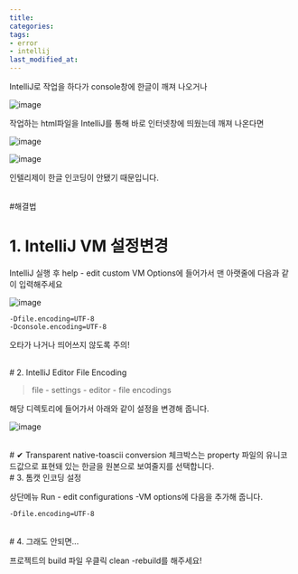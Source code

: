 ```yaml
---
title: 
categories:
tags:
- error
- intellij
last_modified_at:
---
```


IntelliJ로 작업을 하다가 console창에 한글이 깨져 나오거나

![image](https://user-images.githubusercontent.com/79133602/133250990-4cb79cf6-59b9-4dad-ad67-6ec92e13a795.png)

작업하는 html파일을 IntelliJ를 통해 바로 인터넷창에 띄웠는데 깨져 나온다면

![image](https://user-images.githubusercontent.com/79133602/133251194-2f1a9aa7-8e32-4577-9a4a-2ad6c185d976.png)

![image](https://user-images.githubusercontent.com/79133602/133251412-e8c6effd-a217-4b02-943a-532c62cf2c68.png)

인텔리제이 한글 인코딩이 안됐기 때문입니다.

<br/>
#해결법


# 1. IntelliJ VM 설정변경

IntelliJ 실행 후 help - edit custom VM Options에 들어가서 맨 아랫줄에 다음과 같이 입력해주세요

![image](https://user-images.githubusercontent.com/79133602/133567824-b30b2bf5-df85-4359-85e3-0d22791e10eb.png)

```
-Dfile.encoding=UTF-8
-Dconsole.encoding=UTF-8
```

오타가 나거나 띄어쓰지 않도록 주의!

<br/>
# 2. IntelliJ Editor File Encoding

> file - settings - editor - file encodings 

해당 디렉토리에 들어가서 아래와 같이 설정을 변경해 줍니다.

![image](https://user-images.githubusercontent.com/79133602/133252230-ba8fa7a6-072d-44f5-9d2d-dba89dbb3970.png)

<br/>
# ✔ Transparent native-toascii conversion 체크박스는 property 파일의 유니코드값으로 표현돼 있는 한글을 원본으로 보여줄지를 선택합니다.

<br/>
# 3. 톰캣 인코딩 설정 

상단메뉴 Run - edit configurations -VM options에 다음을 추가해 줍니다.

```
-Dfile.encoding=UTF-8

```

<br/>
# 4. 그래도 안되면... 

프로젝트의 build 파일 우클릭 clean -rebuild를 해주세요! 